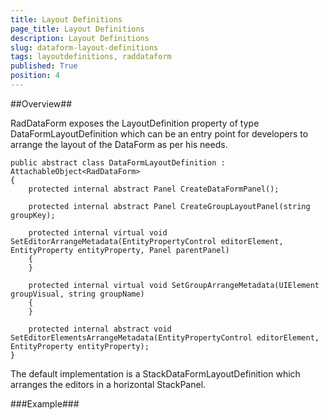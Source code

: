 ```yaml
---
title: Layout Definitions
page_title: Layout Definitions
description: Layout Definitions
slug: dataform-layout-definitions
tags: layoutdefinitions, raddataform
published: True
position: 4
---
```



##Overview##

RadDataForm exposes the LayoutDefinition property of type DataFormLayoutDefinition which can be an entry point for developers to arrange the layout of the DataForm as per his needs.

    public abstract class DataFormLayoutDefinition : AttachableObject<RadDataForm>
    {
        protected internal abstract Panel CreateDataFormPanel();

        protected internal abstract Panel CreateGroupLayoutPanel(string groupKey);

        protected internal virtual void SetEditorArrangeMetadata(EntityPropertyControl editorElement, EntityProperty entityProperty, Panel parentPanel)
        {
        }

        protected internal virtual void SetGroupArrangeMetadata(UIElement groupVisual, string groupName)
        {
        }

        protected internal abstract void SetEditorElementsArrangeMetadata(EntityPropertyControl editorElement, EntityProperty entityProperty);
    }


The default implementation is a StackDataFormLayoutDefinition which arranges the editors in a horizontal StackPanel.


###Example###

